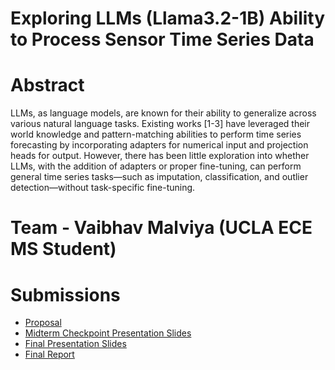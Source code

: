 # Exploring LLMs (Llama3.2-1B) Ability to Process Sensor Time Series Data

# Abstract

LLMs, as language models, are known for their ability to generalize across various natural 
language tasks. Existing works [1-3] have leveraged their world knowledge and pattern-matching abilities to perform 
time series forecasting by incorporating adapters for numerical input and projection heads for output. However, there 
has been little exploration into whether LLMs, with the addition of adapters or proper fine-tuning, can perform general 
time series tasks—such as imputation, classification, and outlier detection—without task-specific fine-tuning. 

# Team - Vaibhav Malviya (UCLA ECE MS Student)

# Submissions

* [Proposal](proposal)
* [Midterm Checkpoint Presentation Slides](https://docs.google.com/presentation/d/10kWvrLXxfz-bzX5cdHgTzIwtaByFaYedC41DMM_jEi8/edit#slide=id.p)
* [Final Presentation Slides](http://)
* [Final Report](report)
